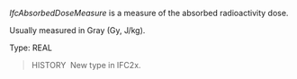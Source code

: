 _IfcAbsorbedDoseMeasure_ is a measure of the absorbed radioactivity dose.

Usually measured in Gray (Gy, J/kg).

Type: REAL

> HISTORY&nbsp; New type in IFC2x.